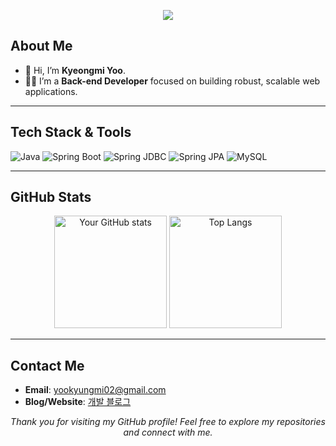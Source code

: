 
<p align="center">
  <img src="https://readme-typing-svg.herokuapp.com?font=Ubuntu&color=%2336BCF7&size=30&center=true&vCenter=true&width=600&lines=Hello+there!+I'm+Your+Name;Backend+Developer+with+Java+Spring;Welcome+to+my+GitHub+Profile!">
</p>

## About Me
- 👋 Hi, I’m **Kyeongmi Yoo**.
- 👨‍💻 I’m a **Back-end Developer** focused on building robust, scalable web applications.
---

## Tech Stack & Tools

<p>
  <!-- Java -->
  <img src="https://img.shields.io/badge/Java-ED8B00?style=for-the-badge&logo=java&logoColor=white" alt="Java"/>

  <!-- Spring Boot -->
  <img src="https://img.shields.io/badge/Spring%20Boot-F2F4F9?style=for-the-badge&logo=spring-boot" alt="Spring Boot"/>

  <!-- Spring JDBC -->
  <img src="https://img.shields.io/badge/Spring%20JDBC-6DB33F?style=for-the-badge&logo=spring&logoColor=white" alt="Spring JDBC"/>

  <!-- Spring JPA -->
  <img src="https://img.shields.io/badge/Spring%20JPA-6DB33F?style=for-the-badge&logo=spring&logoColor=white" alt="Spring JPA"/>

  <!-- MySQL -->
  <img src="https://img.shields.io/badge/MySQL-005C84?style=for-the-badge&logo=mysql&logoColor=white" alt="MySQL"/>
</p>

---

## GitHub Stats

<p align="center">
  <img src="https://github-readme-stats.vercel.app/api?username=YOUR_GITHUB_USERNAME&show_icons=true&theme=tokyonight" alt="Your GitHub stats" height="180em"/>
  <img src="https://github-readme-stats.vercel.app/api/top-langs/?username=YOUR_GITHUB_USERNAME&layout=compact&theme=tokyonight" alt="Top Langs" height="180em"/>
</p>

---

## Contact Me

- **Email**: yookyungmi02@gmail.com
- **Blog/Website**: [개발 블로그](https://velog.io/@yoookm/posts)

<p align="center">
  <em>Thank you for visiting my GitHub profile! Feel free to explore my repositories and connect with me.</em>
</p>
